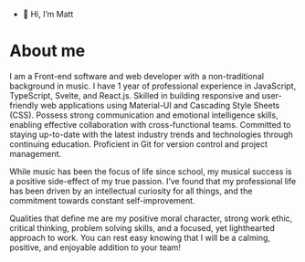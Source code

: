 - 👋 Hi, I’m Matt

<!---
mseidel819/mseidel819 is a ✨ special ✨ repository because its `README.md` (this file) appears on your GitHub profile.
You can click the Preview link to take a look at your changes.
--->
<h1> About me</h1>
<p> I am a Front-end software and web developer with a non-traditional background in music. I have 1 year of professional experience in JavaScript, TypeScript, Svelte, and React.js. Skilled in building responsive and user-friendly web applications using Material-UI and Cascading Style Sheets (CSS). Possess strong communication and emotional intelligence skills, enabling effective collaboration with cross-functional teams. Committed to staying up-to-date with the latest industry trends and technologies through continuing education. Proficient in Git for version control and project management.

While music has been the focus of life since school, my musical success is a positive side-effect of my true passion. I’ve found that my professional life has been driven by an intellectual curiosity for all things, and the commitment towards constant self-improvement.

Qualities that define me are my positive moral character, strong work ethic, critical thinking, problem solving skills, and a focused, yet lighthearted approach to work. You can rest easy knowing that I will be a calming, positive, and enjoyable addition to your team! </p>
